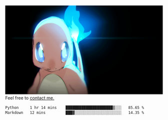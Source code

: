 [gif]: https://raw.githubusercontent.com/uysalserkan/uysalserkan/master/charmander-2.gif

![gif]
Feel free to [contact me.](mailto:uysalserkan08@gmail.com)
<!--
<div align="center">
<p>Profile Visitor Counter</p>
<img src="https://profile-counter.glitch.me/uysalserkan/count.svg" alt="hit counter" align="center">
</div>
-->
<!--START_SECTION:waka-->

```text
Python     1 hr 14 mins    █████████████████████▒░░░   85.65 %
Markdown   12 mins         ███▓░░░░░░░░░░░░░░░░░░░░░   14.35 %
```

<!--END_SECTION:waka-->

